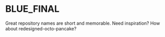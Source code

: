 # BLUE_FINAL
Great repository names are short and memorable. Need inspiration? How about redesigned-octo-pancake?

